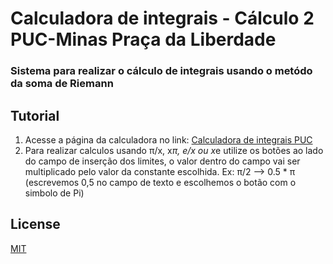 # Calculadora de integrais - Cálculo 2 PUC-Minas Praça da Liberdade

### Sistema para realizar o cálculo de integrais usando o metódo da soma de Riemann

## Tutorial

1. Acesse a página da calculadora no link: [Calculadora de integrais PUC](https://leon-junio.github.io/calculadora-integrais-puc/)
2. Para realizar calculos usando π/x, x*π, e/x ou x*e utilize os botões ao lado do campo de inserção dos limites, o valor dentro do campo
vai ser multiplicado pelo valor da constante escolhida. Ex: π/2 --> 0.5 * π (escrevemos 0,5 no campo de texto e escolhemos o botão com o simbolo de Pi)

## License

[MIT](LICENSE)
